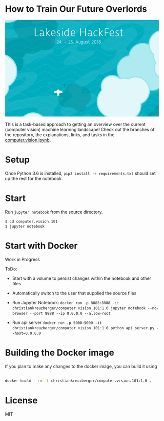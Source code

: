 # How to Train Our Future Overlords

![](lakeside-hackfest-18.png)

This is a task-based approach to getting an overview over the current (computer vision) machine learning landscape! Check out the branches of the repository, the explanations, links, and tasks in the [computer.vision.ipynb](computer.vision.ipynb). 

# Setup

Once Python 3.6 is installed, `pip3 install -r requirements.txt` should set up the rest for the notebook. 

# Start


Run `jupyter notebook` from the source directory. 

~~~
$ cd computer.vision.101
$ jupyter notebook
~~~

# Start with Docker

Work in Progress

ToDo:

* Start with a volume to persist changes within the notebook and other files
* Automatically switch to the user that supplied the source files

* Run Jupyter Notebook: 
 ``docker run -p 8888:8888 -it christiankreuzberger/computer.vision.101:1.0 jupyter notebook --no-browser --port 8888 --ip 0.0.0.0 --allow-root``

* Run api server
 ``docker run -p 5000:5000 -it christiankreuzberger/computer.vision.101:1.0 python api_server.py --host=0.0.0.0``


# Building the Docker image
If you plan to make any changes to the docker image, you can build it using
```bash

docker build --rm -t christiankreuzberger/computer.vision.101:1.0 .
```

# License 

MIT
